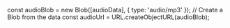 const audioBlob = new Blob([audioData], { type: 'audio/mp3' });  // Create a Blob from the data
const audioUrl = URL.createObjectURL(audioBlob);
